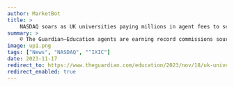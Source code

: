 ```yaml
---
author: MarketBot
title: >
    NASDAQ soars as UK universities paying millions in agent fees to secure international students
summary: >
    © The Guardian—Education agents are earning record commissions sourcing international students for UK universities, with one institution spending £28m on agent fees last year alone.
image: up1.png
tags: ["News", "NASDAQ", "^IXIC"]
date: 2023-11-17
redirect_to: https://www.theguardian.com/education/2023/nov/18/uk-universities-paying-millions-in-agent-fees-to-secure-international-students
redirect_enabled: true
---
```

